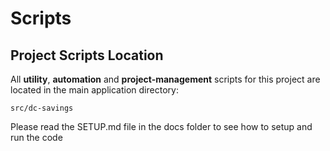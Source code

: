 # Scripts

## Project Scripts Location

All **utility**, **automation** and **project-management** scripts for this project are located in the main application directory:

```
src/dc-savings
```

Please read the SETUP.md file in the docs folder to see how to setup and run the code